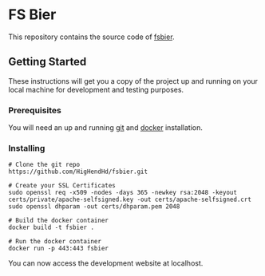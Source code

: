 # FS Bier

This repository contains the source code of [fsbier](http://www.fsbier.at/).

## Getting Started

These instructions will get you a copy of the project up and running on your local machine for development and testing purposes.

### Prerequisites

You will need an up and running [git](https://git-scm.com/) and [docker](https://www.docker.com/) installation.

### Installing

```
# Clone the git repo
https://github.com/HigHendHd/fsbier.git

# Create your SSL Certificates
sudo openssl req -x509 -nodes -days 365 -newkey rsa:2048 -keyout certs/private/apache-selfsigned.key -out certs/apache-selfsigned.crt
sudo openssl dhparam -out certs/dhparam.pem 2048

# Build the docker container
docker build -t fsbier .

# Run the docker container
docker run -p 443:443 fsbier
```

You can now access the development website at localhost.
